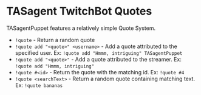 # TASagent TwitchBot Quotes

TASagentPuppet features a relatively simple Quote System.

* `!quote` - Return a random quote
* `!quote add "<quote>" <username>` - Add a quote attributed to the specified user. Ex: `!quote add "Hmmm, intriguing" TASagentPuppet`
* `!quote add "<quote>"` - Add a quote attributed to the streamer. Ex: `!quote add "Hmmm, intriguing"`
* `!quote #<id>` - Return the quote with the matching id. Ex: `!quote #4`
* `!quote <searchText>` - Return a random quote containing matching text. Ex: `!quote bananas`